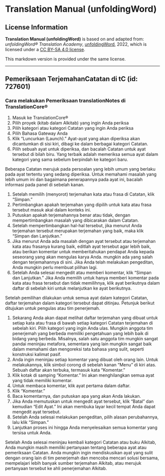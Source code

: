 # Translation Manual (unfoldingWord)

## License Information

**Translation Manual (unfoldingWord)** is based on and adapted from: _unfoldingWord® Translation Academy_, [unfoldingWord](https://unfoldingword.org/utw), 2022, which is licensed under a [CC BY-SA 4.0 license](https://creativecommons.org/licenses/by-sa/4.0/legalcode.en).

This markdown version is provided under the same license.



--------------------------------

## Pemeriksaan TerjemahanCatatan  di tC (id: 727601)

### Cara melakukan Pemeriksaan translationNotes di TranslationCore®

1. Masuk ke TranslationCore®
2. Pilih proyek (kitab dalam Alkitab) yang ingin Anda periksa
3. Pilih kategori atau kategori Catatan yang ingin Anda periksa
4. Pilih Bahasa Gateway Anda
5. Klik “Luncurkan (Launch).” Ayat\-ayat yang akan diperiksa akan dicantumkan di sisi kiri, dibagi ke dalam berbagai kategori Catatan.
6. Pilih sebuah ayat untuk diperiksa, dan bacalah Catatan untuk ayat tersebut di bilah biru. Yang terbaik adalah memeriksa semua ayat dalam kategori yang sama sebelum berpindah ke kategori baru.

Beberapa Catatan merujuk pada persoalan yang lebih umum yang berlaku pada ayat tertentu yang sedang diperiksa. Untuk memahami masalah yang lebih umum ini dan bagaimana penerapannya pada ayat ini, bacalah informasi pada panel di sebelah kanan.

1. Setelah memilih (menyorot) terjemahan kata atau frasa di Catatan, klik “Simpan.”
2. Pertimbangkan apakah terjemahan yang dipilih untuk kata atau frasa tersebut masuk akal dalam konteks ini.
3. Putuskan apakah terjemahannya benar atau tidak, dengan mempertimbangkan masalah yang dibicarakan dalam Catatan.
4. Setelah mempertimbangkan hal\-hal tersebut, jika menurut Anda terjemahan tersebut merupakan terjemahan yang baik, maka klik “Simpan dan Lanjutkan.”
5. Jika menurut Anda ada masalah dengan ayat tersebut atau terjemahan kata atau frasanya kurang baik, editlah ayat tersebut agar lebih baik, atau berikan komentar untuk memberitahukan pendapat Anda kepada seseorang yang akan mengulas karya Anda. mungkin ada yang salah dengan terjemahannya di sini. Jika Anda telah melakukan pengeditan, Anda mungkin perlu membuat pilihan lagi.
6. Setelah Anda selesai mengedit atau memberi komentar, klik “Simpan dan Lanjutkan.” Jika Anda memilih untuk hanya memberi komentar pada kata atau frasa tersebut dan tidak memilihnya, klik ayat berikutnya dalam daftar di sebelah kiri untuk melanjutkan ke ayat berikutnya.

Setelah pemilihan dilakukan untuk semua ayat dalam kategori Catatan, daftar terjemahan dalam kategori tersebut dapat ditinjau. Petunjuk berikut ditujukan untuk pengulas atau tim penerjemah.

1. Sekarang Anda akan dapat melihat daftar terjemahan yang dibuat untuk setiap kata atau frasa di bawah setiap kategori Catatan terjemahan di sebelah kiri. Pilih kategori yang ingin Anda ulas. Mungkin anggota tim penerjemah yang berbeda memiliki pengetahuan yang lebih baik di bidang yang berbeda. Misalnya, salah satu anggota tim mungkin sangat pandai meninjau metafora, sementara yang lain mungkin sangat baik dalam memahami dan mengoreksi tata bahasa yang sulit, seperti konstruksi kalimat pasif.
2. Anda ingin meninjau setiap komentar yang dibuat oleh orang lain. Untuk melakukannya, klik simbol corong di sebelah kanan “Menu” di kiri atas. Sebuah daftar akan terbuka, termasuk kata “Komentar.”
3. Klik kotak di samping “Komentar.” Ini akan menghilangkan semua ayat yang tidak memiliki komentar.
4. Untuk membaca komentar, klik ayat pertama dalam daftar.
5. Klik “Komentar.”
6. Baca komentarnya, dan putuskan apa yang akan Anda lakukan.
7. Jika Anda memutuskan untuk mengedit ayat tersebut, klik “Batal” dan kemudian “Edit Ayat.” Ini akan membuka layar kecil tempat Anda dapat mengedit ayat tersebut.
8. Setelah Anda selesai melakukan pengeditan, pilih alasan perubahannya, lalu klik “Simpan.”
9. Lanjutkan proses ini hingga Anda menyelesaikan semua komentar yang tersisa untuk Anda.

Setelah Anda selesai meninjau kembali kategori Catatan atau buku Alkitab, Anda mungkin masih memiliki pertanyaan tentang beberapa ayat atau pemeriksaan Catatan. Anda mungkin ingin mendiskusikan ayat yang sulit dengan orang lain di tim penerjemah dan mencoba mencari solusi bersama, mempelajari lebih banyak sumber terjemahan Alkitab, atau merujuk pertanyaan tersebut ke ahli penerjemahan Alkitab.


